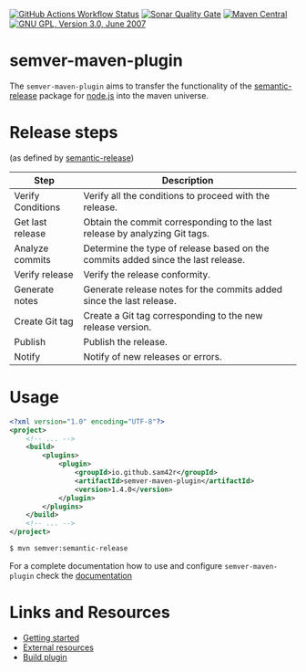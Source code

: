 [![GitHub Actions Workflow Status](https://img.shields.io/github/actions/workflow/status/sam42r/semver-maven-plugin/maven.yml?label=Build)](https://github.com/Sam42R/semver-maven-plugin/actions?query=branch%3Amain)
[![Sonar Quality Gate](https://img.shields.io/sonar/quality_gate/Sam42R_semver-maven-plugin?server=https%3A%2F%2Fsonarcloud.io&label=Quality%20Gate)](https://sonarcloud.io/project/overview?id=Sam42R_semver-maven-plugin)
[![Maven Central](https://img.shields.io/maven-central/v/io.github.sam42r/semver-maven-plugin.svg?label=Maven%20Central)](https://central.sonatype.com/artifact/io.github.sam42r/semver-maven-plugin)
[![GNU GPL, Version 3.0, June 2007](https://img.shields.io/github/license/sam42r/semver-maven-plugin.svg?label=License)](https://www.gnu.org/licenses/gpl-3.0.txt)

# semver-maven-plugin

The `semver-maven-plugin` aims to transfer the functionality of the
[semantic-release](https://www.npmjs.com/package/semantic-release) package for
[node.js](https://nodejs.org/en) into the maven universe.

# Release steps
(as defined by [semantic-release](https://www.npmjs.com/package/semantic-release))

| Step              | Description                                                                      |
|-------------------|----------------------------------------------------------------------------------|
| Verify Conditions | Verify all the conditions to proceed with the release.                           |
| Get last release  | Obtain the commit corresponding to the last release by analyzing Git tags.       |
| Analyze commits   | Determine the type of release based on the commits added since the last release. |
| Verify release    | Verify the release conformity.                                                   |
| Generate notes    | Generate release notes for the commits added since the last release.             |
| Create Git tag    | Create a Git tag corresponding to the new release version.                       |
| Publish           | Publish the release.                                                             |
| Notify            | Notify of new releases or errors.                                                |

# Usage

```xml
<?xml version="1.0" encoding="UTF-8"?>
<project>
    <!-- ... -->
    <build>
        <plugins>
            <plugin>
                <groupId>io.github.sam42r</groupId>
                <artifactId>semver-maven-plugin</artifactId>
                <version>1.4.0</version>
            </plugin>
        </plugins>
    </build>
    <!-- ... -->
</project>
```
```bash
$ mvn semver:semantic-release
```
For a complete documentation how to use and configure `semver-maven-plugin` check the [documentation](docs/README.md#usage-and-configuration)

# Links and Resources

- [Getting started](docs/README.md)
- [External resources](docs/external-resources.md)
- [Build plugin](docs/build-plugin.md)
